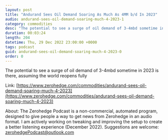 ```yaml
---
layout: post
title: "Andurand Sees Oil Demand Soaring As Much As 4MM b/d In 2023"
audio: andurand-sees-oil-demand-soaring-much-4-2023-1
category: commodities
desc: "The potential to see a surge of oil demand of 3-4mbd sometime in 2023 is there, assuming the world reopens fully"
duration: 00:03:24
length: 204
datetime: Thu, 29 Dec 2022 23:00:00 +0000
tags: podcast
guid: andurand-sees-oil-demand-soaring-much-4-2023-0
order: 0
---
```

The potential to see a surge of oil demand of 3-4mbd sometime in 2023 is there, assuming the world reopens fully

Link: [https://www.zerohedge.com/commodities/andurand-sees-oil-demand-soaring-much-4-2023](https://www.zerohedge.com/commodities/andurand-sees-oil-demand-soaring-much-4-2023)

About: The Zerohedge Podcast is a non-commercial, automated program, designed to give people a way to get news from Zerohedge in an audio format.  I am actively working on tweaking and improving the setup to create a better listening experience (December 2022).  Suggestions are welcome: [zerohedgePodcast@outlook.com](mailto:zerohedgePodcast@outlook.com)
